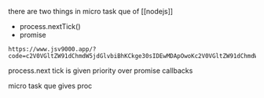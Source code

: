 there are two things in micro task que of [[nodejs]]
- process.nextTick()
- promise
```
https://www.jsv9000.app/?code=c2V0VGltZW91dChmdW5jdGlvbiBhKCkge30sIDEwMDApOwoKc2V0VGltZW91dChmdW5jdGlvbiBiKCkge30sIDUwMCk7CgpzZXRUaW1lb3V0KGZ1bmN0aW9uIGMoKSB7fSwgMCk7CgpmdW5jdGlvbiBkKCkge30KCmQoKTs%3D
```
process.next tick is given priority over promise callbacks 

micro task que gives proc